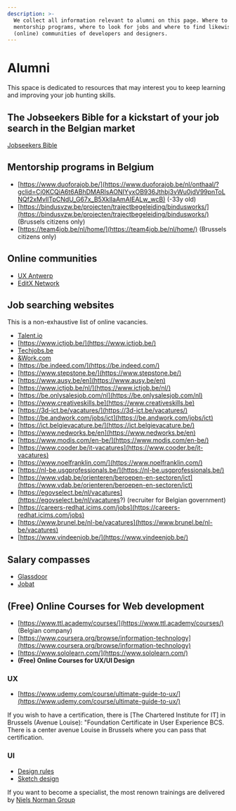 ```yaml
---
description: >-
  We collect all information relevant to alumni on this page. Where to find
  mentorship programs, where to look for jobs and where to find likewise
  (online) communities of developers and designers.
---
```


# Alumni

This space is dedicated to resources that may interest you to keep learning and improving your job hunting skills.

## The Jobseekers Bible for a kickstart of your job search in the Belgian market

[Jobseekers Bible](https://github.com/HackYourFutureBelgium/home/blob/master/alumni/Job%20Seekers%20Bible.pdf)

## Mentorship programs in Belgium

* [https://www.duoforajob.be/](https://www.duoforajob.be/nl/onthaal/?gclid=Cj0KCQiA6t6ABhDMARIsAONIYyxOB936Jthbj3vWu0jdV99pnToLNQf2xMvIlTpCNdU_G67x_B5XklIaAmAIEALw_wcB) \(-33y old\)
* [https://bindusvzw.be/projecten/trajectbegeleiding/bindusworks/](https://bindusvzw.be/projecten/trajectbegeleiding/bindusworks/) \(Brussels citizens only\)
* [https://team4job.be/nl/home/](https://team4job.be/nl/home/) \(Brussels citizens only\)

## Online communities

* [UX Antwerp](https://www.uxantwerp.be/)
* [EditX Network](http://editx.eu/en/it-network/people)

## Job searching websites

This is a non-exhaustive list of online vacancies.

* [Talent.io](https://www.talent.io/p/en-gb/home)
* [https://www.ictjob.be/](https://www.ictjob.be/)
* [Techjobs.be](https://techjobs.be/)
* [&Work.com](https://andwork.com/vacatures/ict?filters=junior/belgie&distance=10&pagenr=1)
* [https://be.indeed.com/](https://be.indeed.com/)
* [https://www.stepstone.be/](https://www.stepstone.be/)
* [https://www.ausy.be/en](https://www.ausy.be/en)
* [https://www.ictjob.be/nl/](https://www.ictjob.be/nl/) 
* [https://be.onlysalesjob.com/nl](https://be.onlysalesjob.com/nl) 
* [https://www.creativeskills.be](https://www.creativeskills.be)
* [https://3d-ict.be/vacatures/](https://3d-ict.be/vacatures/)
* [https://be.andwork.com/jobs/ict](https://be.andwork.com/jobs/ict)
* [https://ict.belgievacature.be/](https://ict.belgievacature.be/)
* [https://www.nedworks.be/en](https://www.nedworks.be/en)
* [https://www.modis.com/en-be/](https://www.modis.com/en-be/)
* [https://www.cooder.be/it-vacatures](https://www.cooder.be/it-vacatures)
* [https://www.noelfranklin.com/](https://www.noelfranklin.com/)
* [https://nl-be.usgprofessionals.be/](https://nl-be.usgprofessionals.be/)
* [https://www.vdab.be/orienteren/beroepen-en-sectoren/ict](https://www.vdab.be/orienteren/beroepen-en-sectoren/ict)
* [https://egovselect.be/nl/vacatures](https://egovselect.be/nl/vacatures?) \(recruiter for Belgian government\)
* [https://careers-redhat.icims.com/jobs](https://careers-redhat.icims.com/jobs)
* [https://www.brunel.be/nl-be/vacatures](https://www.brunel.be/nl-be/vacatures)
* [https://www.vindeenjob.be/](https://www.vindeenjob.be/)

## Salary compasses

* [Glassdoor](https://github.com/HackYourFutureBelgium/home/tree/72fcf54bde1eb4a11feb9c5761ea1668161a9a10/www.glassdoor.com)
* [Jobat](https://www.jobat.be/en/salary-calculator/)

## \(Free\) Online Courses for Web development

* [https://www.ttl.academy/courses/](https://www.ttl.academy/courses/) \(Belgian company\)
* [https://www.coursera.org/browse/information-technology](https://www.coursera.org/browse/information-technology)
* [https://www.sololearn.com/](https://www.sololearn.com/)
* **\(Free\) Online Courses for UX/UI Design**

### UX

* [https://www.udemy.com/course/ultimate-guide-to-ux/](https://www.udemy.com/course/ultimate-guide-to-ux/)

If you wish to have a certification, there is \[The Chartered Institute for IT\] in Brussels \(Avenue Louise\): "Foundation Certificate in User Experience BCS. There is a center avenue Louise in Brussels where you can pass that certification.

### UI

* [Design rules](https://www.udemy.com/course/design-rules/learn/lecture/10540402?start=0#overview)
* [Sketch design](https://www.udemy.com/course/sketchdesign/learn/lecture/11557726#overview)

If you want to become a specialist, the most renown trainings are delivered by [Niels Norman Group](https://www.nngroup.com/ux-certification/)

